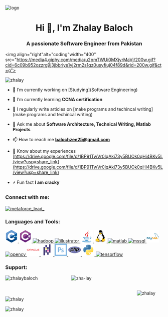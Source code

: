 ![logo](https://github.com/ZhalayB/ZhalayB/commit/3fd231e9aa354194d8aaa081cdc56f87f301fdcc)
<h1 align="center">Hi 👋, I'm Zhalay Baloch</h1>
<h3 align="center">A passionate Software Engineer from Pakistan</h3>

<img align="right"alt="coding"width="400" src="https://media4.giphy.com/media/u2pmTWUi0MXjyrMaVj/200w.gif?cid=6c09b952ozzrg9j3jbbriye1yj2rm2s1qz0usyfiuj04f89d&rid=200w.gif&ct=g">

<p align="left"> <img src="https://komarev.com/ghpvc/?username=zhalay&label=Profile%20views&color=0e75b6&style=flat" alt="zhalay" /> </p>

- 🔭 I’m currently working on [Studying](Software Engineering)

- 🌱 I’m currently learning **CCNA certification**

- 📝 I regularly write articles on [make programs and techincal writing](make programs and techincal writing)

- 💬 Ask me about **Software Architecture, Technical Writing, Matlab Projects**

- 📫 How to reach me **balochzee25@gmail.com**

- 📄 Know about my experiences [https://drive.google.com/file/d/1BP91TwVr0lqAki73y5BUOk0qHi4BKv5L/view?usp=share_link](https://drive.google.com/file/d/1BP91TwVr0lqAki73y5BUOk0qHi4BKv5L/view?usp=share_link)

- ⚡ Fun fact **I am cracky**

<h3 align="left">Connect with me:</h3>
<p align="left">
<a href="https://instagram.com/metaforce_lead_" target="blank"><img align="center" src="https://raw.githubusercontent.com/rahuldkjain/github-profile-readme-generator/master/src/images/icons/Social/instagram.svg" alt="metaforce_lead_" height="30" width="40" /></a>
</p>

<h3 align="left">Languages and Tools:</h3>
<p align="left"> <a href="https://www.w3schools.com/cpp/" target="_blank" rel="noreferrer"> <img src="https://raw.githubusercontent.com/devicons/devicon/master/icons/cplusplus/cplusplus-original.svg" alt="cplusplus" width="40" height="40"/> </a> <a href="https://www.w3schools.com/cs/" target="_blank" rel="noreferrer"> <img src="https://raw.githubusercontent.com/devicons/devicon/master/icons/csharp/csharp-original.svg" alt="csharp" width="40" height="40"/> </a> <a href="https://hadoop.apache.org/" target="_blank" rel="noreferrer"> <img src="https://www.vectorlogo.zone/logos/apache_hadoop/apache_hadoop-icon.svg" alt="hadoop" width="40" height="40"/> </a> <a href="https://www.adobe.com/in/products/illustrator.html" target="_blank" rel="noreferrer"> <img src="https://www.vectorlogo.zone/logos/adobe_illustrator/adobe_illustrator-icon.svg" alt="illustrator" width="40" height="40"/> </a> <a href="https://www.java.com" target="_blank" rel="noreferrer"> <img src="https://raw.githubusercontent.com/devicons/devicon/master/icons/java/java-original.svg" alt="java" width="40" height="40"/> </a> <a href="https://www.linux.org/" target="_blank" rel="noreferrer"> <img src="https://raw.githubusercontent.com/devicons/devicon/master/icons/linux/linux-original.svg" alt="linux" width="40" height="40"/> </a> <a href="https://www.mathworks.com/" target="_blank" rel="noreferrer"> <img src="https://upload.wikimedia.org/wikipedia/commons/2/21/Matlab_Logo.png" alt="matlab" width="40" height="40"/> </a> <a href="https://www.microsoft.com/en-us/sql-server" target="_blank" rel="noreferrer"> <img src="https://www.svgrepo.com/show/303229/microsoft-sql-server-logo.svg" alt="mssql" width="40" height="40"/> </a> <a href="https://www.mysql.com/" target="_blank" rel="noreferrer"> <img src="https://raw.githubusercontent.com/devicons/devicon/master/icons/mysql/mysql-original-wordmark.svg" alt="mysql" width="40" height="40"/> </a> <a href="https://opencv.org/" target="_blank" rel="noreferrer"> <img src="https://www.vectorlogo.zone/logos/opencv/opencv-icon.svg" alt="opencv" width="40" height="40"/> </a> <a href="https://www.oracle.com/" target="_blank" rel="noreferrer"> <img src="https://raw.githubusercontent.com/devicons/devicon/master/icons/oracle/oracle-original.svg" alt="oracle" width="40" height="40"/> </a> <a href="https://pandas.pydata.org/" target="_blank" rel="noreferrer"> <img src="https://raw.githubusercontent.com/devicons/devicon/2ae2a900d2f041da66e950e4d48052658d850630/icons/pandas/pandas-original.svg" alt="pandas" width="40" height="40"/> </a> <a href="https://www.photoshop.com/en" target="_blank" rel="noreferrer"> <img src="https://raw.githubusercontent.com/devicons/devicon/master/icons/photoshop/photoshop-line.svg" alt="photoshop" width="40" height="40"/> </a> <a href="https://www.php.net" target="_blank" rel="noreferrer"> <img src="https://raw.githubusercontent.com/devicons/devicon/master/icons/php/php-original.svg" alt="php" width="40" height="40"/> </a> <a href="https://www.python.org" target="_blank" rel="noreferrer"> <img src="https://raw.githubusercontent.com/devicons/devicon/master/icons/python/python-original.svg" alt="python" width="40" height="40"/> </a> <a href="https://www.tensorflow.org" target="_blank" rel="noreferrer"> <img src="https://www.vectorlogo.zone/logos/tensorflow/tensorflow-icon.svg" alt="tensorflow" width="40" height="40"/> </a> </p>

<h3 align="left">Support:</h3>
<p><a href="https://www.buymeacoffee.com/zhalaybaloch"> <img align="left" src="https://cdn.buymeacoffee.com/buttons/v2/default-yellow.png" height="50" width="210" alt="zhalaybaloch" /></a><a href="https://ko-fi.com/zha-lay"> <img align="left" src="https://cdn.ko-fi.com/cdn/kofi3.png?v=3" height="50" width="210" alt="zha-lay" /></a></p><br><br>

<p><img align="left" src="https://github-readme-stats.vercel.app/api/top-langs?username=zhalay&show_icons=true&locale=en&layout=compact" alt="zhalay" /></p>

<p>&nbsp;<img align="center" src="https://github-readme-stats.vercel.app/api?username=zhalay&show_icons=true&locale=en" alt="zhalay" /></p>

<p><img align="center" src="https://github-readme-streak-stats.herokuapp.com/?user=zhalay&" alt="zhalay" /></p>
